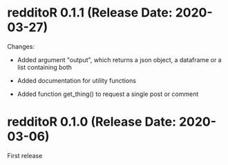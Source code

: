  # redditoR 0.1.1 (Release Date: 2020-03-27)
 
 Changes:

* Added argument "output", which returns a json object, a dataframe or a list
containing both

* Added documentation for utility functions

* Added function get_thing() to request a single post or comment

 # redditoR 0.1.0 (Release Date: 2020-03-06)
 
 First release